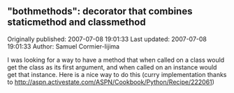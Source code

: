 ## "bothmethods": decorator that combines staticmethod and classmethod

Originally published: 2007-07-08 19:01:33
Last updated: 2007-07-08 19:01:33
Author: Samuel Cormier-Iijima

I was looking for a way to have a method that when called on a class would get the class as its first argument, and when called on an instance would get that instance. Here is a nice way to do this (curry implementation thanks to http://aspn.activestate.com/ASPN/Cookbook/Python/Recipe/222061)